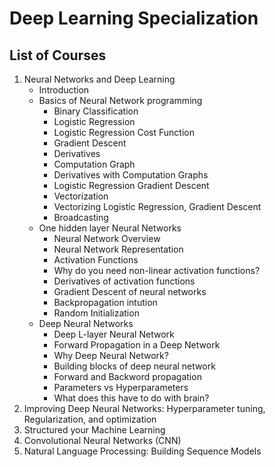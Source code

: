 # Deep Learning Specialization

## List of Courses
1. Neural Networks and Deep Learning
    * Introduction
    * Basics of Neural Network programming
        * Binary Classification
        * Logistic Regression
        * Logistic Regression Cost Function
        * Gradient Descent
        * Derivatives
        * Computation Graph
        * Derivatives with Computation Graphs
        * Logistic Regression Gradient Descent
        * Vectorization
        * Vectorizing Logistic Regression, Gradient Descent
        * Broadcasting
    * One hidden layer Neural Networks
        * Neural Network Overview
        * Neural Network Representation
        * Activation Functions
        * Why do you need non-linear activation functions?
        * Derivatives of activation functions
        * Gradient Descent of neural networks
        * Backpropagation intution
        * Random Initialization
    * Deep Neural Networks
        * Deep L-layer Neural Network
        * Forward Propagation in a Deep Network
        * Why Deep Neural Network?
        * Building blocks of deep neural network
        * Forward and Backword propagation
        * Parameters vs Hyperparameters
        * What does this have to do with brain?
2. Improving Deep Neural Networks: Hyperparameter tuning, Regularization, and optimization
3. Structured your Machine Learning 
4. Convolutional Neural Networks (CNN)
5. Natural Language Processing: Building Sequence Models
